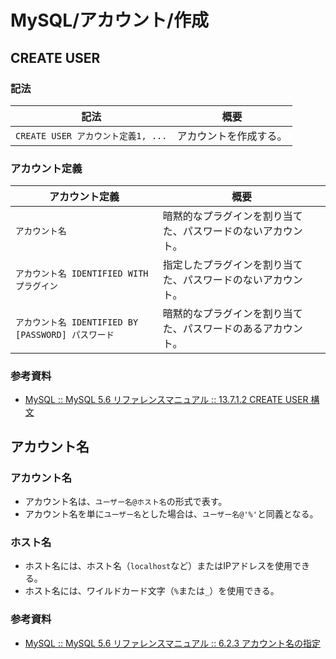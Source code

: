 # MySQL/アカウント/作成

## CREATE USER

### 記法

| 記法                               | 概要                   |
| ---------------------------------- | ---------------------- |
| `CREATE USER アカウント定義1, ...` | アカウントを作成する。 |

### アカウント定義

| アカウント定義                                     | 概要                                                         |
| -------------------------------------------------- | ------------------------------------------------------------ |
| `アカウント名`                                     | 暗黙的なプラグインを割り当てた、パスワードのないアカウント。 |
| `アカウント名 IDENTIFIED WITH プラグイン`          | 指定したプラグインを割り当てた、パスワードのないアカウント。 |
| `アカウント名 IDENTIFIED BY [PASSWORD] パスワード` | 暗黙的なプラグインを割り当てた、パスワードのあるアカウント。 |

### 参考資料

- [MySQL :: MySQL 5.6 リファレンスマニュアル :: 13.7.1.2 CREATE USER 構文](https://dev.mysql.com/doc/refman/5.6/ja/create-user.html)

## アカウント名

### アカウント名

- アカウント名は、`ユーザー名@ホスト名`の形式で表す。
- アカウント名を単に`ユーザー名`とした場合は、`ユーザー名@'%'`と同義となる。

### ホスト名

- ホスト名には、ホスト名（`localhost`など）またはIPアドレスを使用できる。
- ホスト名には、ワイルドカード文字（`%`または`_`）を使用できる。

### 参考資料

- [MySQL :: MySQL 5.6 リファレンスマニュアル :: 6.2.3 アカウント名の指定](https://dev.mysql.com/doc/refman/5.6/ja/account-names.html)
